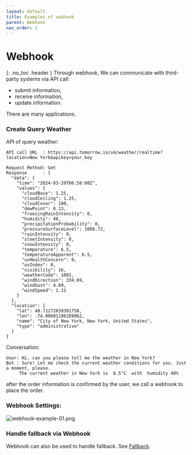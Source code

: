 ```yaml
---
layout: default
title: Examples of webhook 
parent: Webhook
nav_order: 2
---
```


# Webhook
{: .no_toc .header }
Through webhook, We can communicate with third-party systems via API call:
- submit information,
- receive information,
- update information.

There are many applications. 

### Create Query Weather

API of query weather:
```text
API call URL  : https://api.tomorrow.io/v4/weather/realtime?location=New York&apikey=your_key

Request Method: Get
Response      : {
  "data": {
    "time": "2024-03-29T06:58:00Z",
    "values": {
      "cloudBase": 1.25,
      "cloudCeiling": 1.25,
      "cloudCover": 100,
      "dewPoint": 0.13,
      "freezingRainIntensity": 0,
      "humidity": 48,
      "precipitationProbability": 0,
      "pressureSurfaceLevel": 1008.72,
      "rainIntensity": 0,
      "sleetIntensity": 0,
      "snowIntensity": 0,
      "temperature": 6.5,
      "temperatureApparent": 6.5,
      "uvHealthConcern": 0,
      "uvIndex": 0,
      "visibility": 16,
      "weatherCode": 1001,
      "windDirection": 334.69,
      "windGust": 4.69,
      "windSpeed": 1.31
    }
  },
  "location": {
    "lat": 40.71272659301758,
    "lon": -74.00601196289062,
    "name": "City of New York, New York, United States",
    "type": "administrative"
  }
}
```

Conversation:
```text
User: Hi, can you please tell me the weather in New York?
Bot : Sure! Let me check the current weather conditions for you. Just a moment, please.
     The current weather in New York is  6.5°C  with  humidity 48%
```
after the order information is confirmed by the user, we call a webhook to place the order.

### Webhook Settings:
![webhook-example-01.png](/assets/images/webhook/webhook-example-01.png)

### Handle fallback via Webhook
Webhook can also be used to handle fallback.  See [Fallback](/docs/webhook/03-webhook).

